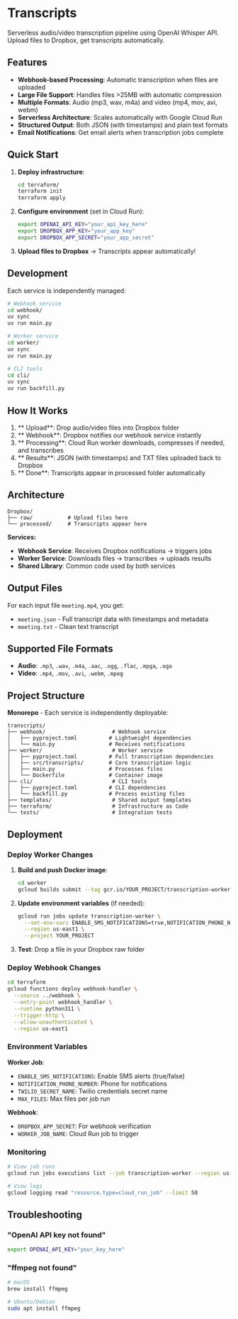 # Transcripts

Serverless audio/video transcription pipeline using OpenAI Whisper API. Upload files to Dropbox, get transcripts automatically.

## Features
- **Webhook-based Processing**: Automatic transcription when files are uploaded
- **Large File Support**: Handles files >25MB with automatic compression
- **Multiple Formats**: Audio (mp3, wav, m4a) and video (mp4, mov, avi, webm)
- **Serverless Architecture**: Scales automatically with Google Cloud Run
- **Structured Output**: Both JSON (with timestamps) and plain text formats
- **Email Notifications**: Get email alerts when transcription jobs complete

## Quick Start

1. **Deploy infrastructure**:
   ```bash
   cd terraform/
   terraform init
   terraform apply
   ```

2. **Configure environment** (set in Cloud Run):
   ```bash
   export OPENAI_API_KEY="your_api_key_here"
   export DROPBOX_APP_KEY="your_app_key"
   export DROPBOX_APP_SECRET="your_app_secret"
   ```

3. **Upload files to Dropbox** → Transcripts appear automatically!

## Development

Each service is independently managed:

```bash
# Webhook service
cd webhook/
uv sync
uv run main.py

# Worker service
cd worker/
uv sync
uv run main.py

# CLI tools
cd cli/
uv sync
uv run backfill.py
```

## How It Works

1. ** Upload**: Drop audio/video files into Dropbox folder
2. ** Webhook**: Dropbox notifies our webhook service instantly
3. ** Processing**: Cloud Run worker downloads, compresses if needed, and transcribes
4. ** Results**: JSON (with timestamps) and TXT files uploaded back to Dropbox
5. ** Done**: Transcripts appear in processed folder automatically

## Architecture

```
Dropbox/
├── raw/           # Upload files here
└── processed/     # Transcripts appear here
```

**Services:**
- **Webhook Service**: Receives Dropbox notifications → triggers jobs
- **Worker Service**: Downloads files → transcribes → uploads results
- **Shared Library**: Common code used by both services

## Output Files

For each input file `meeting.mp4`, you get:
- `meeting.json` - Full transcript data with timestamps and metadata
- `meeting.txt` - Clean text transcript

## Supported File Formats

- **Audio**: `.mp3`, `.wav`, `.m4a`, `.aac`, `.ogg`, `.flac`, `.mpga`, `.oga`
- **Video**: `.mp4`, `.mov`, `.avi`, `.webm`, `.mpeg`

## Project Structure

**Monorepo** - Each service is independently deployable:

```
transcripts/
├── webhook/                     # Webhook service
│   ├── pyproject.toml          # Lightweight dependencies
│   └── main.py                 # Receives notifications
├── worker/                      # Worker service
│   ├── pyproject.toml          # Full transcription dependencies
│   ├── src/transcripts/        # Core transcription logic
│   ├── main.py                 # Processes files
│   └── Dockerfile              # Container image
├── cli/                         # CLI tools
│   ├── pyproject.toml          # CLI dependencies
│   └── backfill.py             # Process existing files
├── templates/                   # Shared output templates
├── terraform/                   # Infrastructure as Code
└── tests/                       # Integration tests
```

## Deployment

### Deploy Worker Changes

1. **Build and push Docker image**:
   ```bash
   cd worker
   gcloud builds submit --tag gcr.io/YOUR_PROJECT/transcription-worker:latest
   ```

2. **Update environment variables** (if needed):
   ```bash
   gcloud run jobs update transcription-worker \
     --set-env-vars ENABLE_SMS_NOTIFICATIONS=true,NOTIFICATION_PHONE_NUMBER=+1XXXXXXXXXX \
     --region us-east1 \
     --project YOUR_PROJECT
   ```

3. **Test**: Drop a file in your Dropbox raw folder

### Deploy Webhook Changes

```bash
cd terraform
gcloud functions deploy webhook-handler \
  --source ../webhook \
  --entry-point webhook_handler \
  --runtime python311 \
  --trigger-http \
  --allow-unauthenticated \
  --region us-east1
```

### Environment Variables

**Worker Job**:
- `ENABLE_SMS_NOTIFICATIONS`: Enable SMS alerts (true/false)
- `NOTIFICATION_PHONE_NUMBER`: Phone for notifications
- `TWILIO_SECRET_NAME`: Twilio credentials secret name
- `MAX_FILES`: Max files per job run

**Webhook**:
- `DROPBOX_APP_SECRET`: For webhook verification
- `WORKER_JOB_NAME`: Cloud Run job to trigger

### Monitoring

```bash
# View job runs
gcloud run jobs executions list --job transcription-worker --region us-east1

# View logs
gcloud logging read "resource.type=cloud_run_job" --limit 50
```

## Troubleshooting

### "OpenAI API key not found"
```bash
export OPENAI_API_KEY="your_key_here"
```

### "ffmpeg not found"
```bash
# macOS
brew install ffmpeg

# Ubuntu/Debian
sudo apt install ffmpeg
```